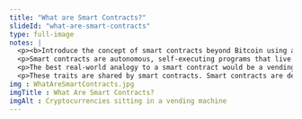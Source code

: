 ```yaml
--- 
title: "What are Smart Contracts?"
slideId: "what-are-smart-contracts"
type: full-image
notes: |
  <p><b>Introduce the concept of smart contracts beyond Bitcoin using a vending machine as a real-world example. Explain how smart contracts play into the blockchain ecosystem.</b></p>
  <p>Smart contracts are autonomous, self-executing programs that live on the blockchain. They can be programmed to conduct a specific action without human intervention as long as funding and instructions are provided. A network of smart contracts can be used to form a dApp, or decentralized application.<p>
  <p>The best real-world analogy to a smart contract would be a vending machine. Remember, smart contracts are able to execute a directed action if properly funded. This is the exact same situation as using a vending machine. After entering your money, you punch the corresponding number that will provide your desired snack. You are providing funding paired with a special set of instructions and the vending machine functions autonomously. Nobody has to be there to dispense your snack. The machine can do it on its own.</p>
  <p>These traits are shared by smart contracts. Smart contracts are decentralized programs that are given a specific function that they can carry out themselves if the required funding and directions are provided. Smart contracts are autonomous and self-executing; they do not need human intervention to function. Instead of trusting a third party to provide a service that is needed, the protocol can be trusted. Establishing trust with code is a lot easier, and more cost-efficient than trusting a third party. This is even more true if the smart contract's code is transparent, as it is on the blockchain. It is auditable by anyone.</p>
img : WhatAreSmartContracts.jpg
imgTitle : What Are Smart Contracts?
imgAlt : Cryptocurrencies sitting in a vending machine
---
```

